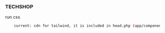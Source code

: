 ### TECHSHOP
run css
```bash
    current: cdn for tailwind, it is included in head.php (app/component)
``` 